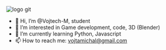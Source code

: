 ![logo git](https://user-images.githubusercontent.com/42677023/111546720-65e0f900-8778-11eb-8c86-4cb5cc62dd42.gif)
- 👋 Hi, I’m @Vojtech-M, student
- 👀 I’m interested in Game development, code, 3D (Blender)
- 🌱 I’m currently learning Python, Javascript
- 📫 How to reach me: vojtamichal@gmail.com
